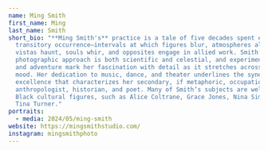 ```yaml
---
name: Ming Smith
first_name: Ming
last_name: Smith
short_bio: "**Ming Smith's** practice is a tale of five decades spent examining
  transitory occurrence—intervals at which figures blur, atmospheres alter,
  vistas haunt, souls whir, and opposites engage in allied work. Smith’s
  photographic approach is both scientific and celestial, and experimentation
  and adventure mark her fascination with detail as it stretches across form and
  mood. Her dedication to music, dance, and theater underlines the synergistic
  excellence that characterizes her secondary, if metaphoric, occupations as
  anthropologist, historian, and poet. Many of Smith’s subjects are well-known
  Black cultural figures, such as Alice Coltrane, Grace Jones, Nina Simone and
  Tina Turner."
portraits:
  - media: 2024/05/ming-smith
website: https://mingsmithstudio.com/
instagram: mingsmithphoto
---
```

